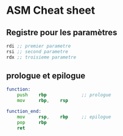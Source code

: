 # ASM Cheat sheet

## Registre pour les paramètres

```asm
rdi ;; premier parametre
rsi ;; second parametre
rdx ;; troisieme parametre
```

## prologue et epilogue

```asm
function:
	push	rbp				;; prologue
	mov		rbp,	rsp

function_end:
	mov		rsp,	rbp		;; epilogue
	pop		rbp
	ret
```
